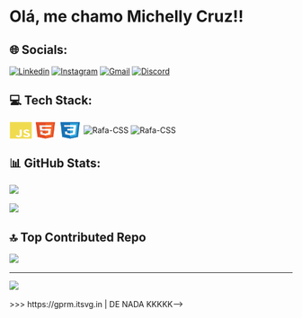 # Olá, me chamo Michelly Cruz!! 

## 🌐 Socials:
[![Linkedin](https://img.shields.io/badge/LinkedIn-0077B5?style=for-the-badge&logo=linkedin&logoColor=white)](https://www.linkedin.com/in/michelly-cruz-de-souza-996766206/)
[![Instagram](https://img.shields.io/badge/Instagram-E4405F?style=for-the-badge&logo=instagram&logoColor=white)](https://www.instagram.com/michxcrz00/)
[![Gmail](https://img.shields.io/badge/Gmail-D14836?style=for-the-badge&logo=gmail&logoColor=white)](michxcrz@gmail.com)
[![Discord](https://img.shields.io/badge/Discord-7289DA?style=for-the-badge&logo=discord&logoColor=white)](michxcrz)

## 💻 Tech Stack:

<div style="display: inline_block">
  <img align="center" alt="Rafa-Js" height="30" width="40" src="https://raw.githubusercontent.com/devicons/devicon/master/icons/javascript/javascript-plain.svg">
  <img align="center" alt="Rafa-HTML" height="30" width="40" src="https://raw.githubusercontent.com/devicons/devicon/master/icons/html5/html5-original.svg">
  <img align="center" alt="Rafa-CSS" height="30" width="40" src="https://raw.githubusercontent.com/devicons/devicon/master/icons/css3/css3-original.svg">
  <img align="center" alt="Rafa-CSS" height="70" width="80" src="https://cdn.jsdelivr.net/gh/devicons/devicon/icons/mysql/mysql-original-wordmark.svg" />
  <img align="center" alt="Rafa-CSS" height="30" width="50" src="https://cdn.jsdelivr.net/gh/devicons/devicon/icons/typescript/typescript-original.svg" />
</div>
  
## 📊 GitHub Stats:
<!--![](https://github-readme-stats.vercel.app/api?username=michellycruz&theme=tokyonight&hide_border=false&include_all_commits=false&count_private=false)-->
![](https://github-readme-streak-stats.herokuapp.com/?user=michellycruz&theme=tokyonight&hide_border=false)

![](https://github-readme-stats.vercel.app/api/top-langs/?username=michellycruz&theme=tokyonight&hide_border=false&include_all_commits=false&count_private=false&layout=compact)

## 🔝 Top Contributed Repo
![](https://github-contributor-stats.vercel.app/api?username=michellycruz&limit=5&theme=tokyonight&combine_all_yearly_contributions=true)

---
[![](https://visitcount.itsvg.in/api?id=michellycruz&icon=6&color=6)](https://visitcount.itsvg.in)

<!-- HMMM LADRÃOZINHO DE README, eu fiz esse readme nesse site aqui --->>>> https://gprm.itsvg.in   | DE NADA KKKKK-->
